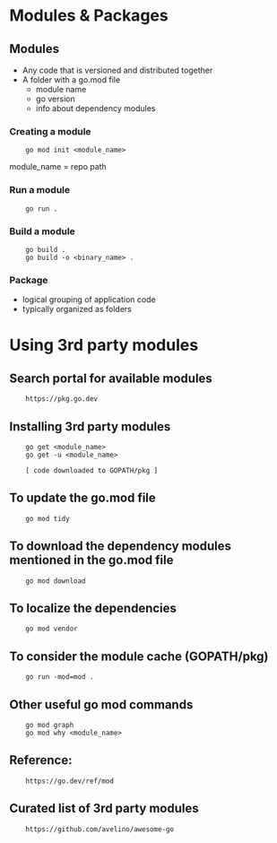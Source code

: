 # Modules & Packages

## Modules
- Any code that is versioned and distributed together
- A folder with a go.mod file
    - module name
    - go version
    - info about dependency modules

### Creating a module
```
    go mod init <module_name>
```
module_name = repo path

### Run a module
```
    go run .
```

### Build a module
```
    go build .
    go build -o <binary_name> .
```

### Package
- logical grouping of application code
- typically organized as folders


# Using 3rd party modules

## Search portal for available modules
```
    https://pkg.go.dev
```

## Installing 3rd party modules
```
    go get <module_name>
    go get -u <module_name>

    [ code downloaded to GOPATH/pkg ]
```

## To update the go.mod file 
```
    go mod tidy
```

## To download the dependency modules mentioned in the go.mod file
```
    go mod download
```

## To localize the dependencies 
```
    go mod vendor
```

## To consider the module cache (GOPATH/pkg)
```
    go run -mod=mod .
```

## Other useful go mod commands
```
    go mod graph
    go mod why <module_name>
```

## Reference:
```
    https://go.dev/ref/mod
```

## Curated list of 3rd party modules
```
    https://github.com/avelino/awesome-go
```